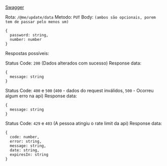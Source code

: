 [Swagger](https://portugaljobs.diogomarques.dev/api/docs/static/index.html#/Utilizadores/alterarInformacaoUtilizador)

Rota: `/@me/update/data`
Metodo: `PUT`
Body: `(ambos são opcionais, porem tem de passar pelo menos um)`
```
{
  password: string,
  number: number
}
```

Respostas possíveis:

Status Code: `200` (Dados alterados com sucesso)
Response data:
```
{
  message: string
}
```

Status Code: `400` e `500` (`400` - dados do request inválidos, `500` - Ocorreu algum erro na api)
Response data: 
```
{
  message: string
}
```

Status Code: `429` e `403` (A pessoa atingiu o rate limit da api)
Response data:
```
{
  code: number,
  error: string,
  message: string,
  date: string,
  expiresIn: string
}
``` 